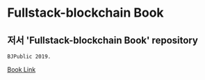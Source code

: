 # Fullstack-blockchain Book

## 저서 'Fullstack-blockchain Book' repository
```
BJPublic 2019. 
```
[Book Link](https://book.naver.com/bookdb/book_detail.nhn?bid=14532842)
